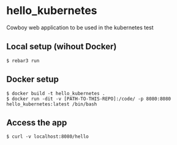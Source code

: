 # hello_kubernetes

Cowboy web application to be used in the kubernetes test

## Local setup (wihout Docker)

    $ rebar3 run

## Docker setup

    $ docker build -t hello_kubernetes .
    $ docker run -dit -v [PATH-TO-THIS-REPO]:/code/ -p 8080:8080 hello_kubernetes:latest /bin/bash

## Access the app

    $ curl -v localhost:8080/hello
